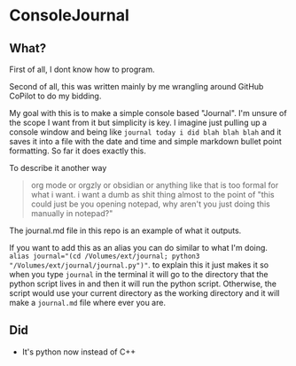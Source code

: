 # ConsoleJournal

## What?

First of all, I dont know how to program.

Second of all, this was written mainly by me wrangling around GitHub CoPilot to do my bidding.

My goal with this is to make a simple console based "Journal". I'm unsure of the scope I want from it but simplicity is key. I imagine just pulling up a console window and being like ``journal today i did blah blah blah`` and it saves it into a file with the date and time and simple markdown bullet point formatting. So far it does exactly this.

To describe it another way

> org mode or orgzly or obsidian or anything like that is too formal for what i want. i want a dumb as shit thing almost to the point of "this could just be you opening notepad, why aren't you just doing this manually in notepad?"

The journal.md file in this repo is an example of what it outputs.

If you want to add this as an alias you can do similar to what I'm doing. ``alias journal="(cd /Volumes/ext/journal; python3 "/Volumes/ext/journal/journal.py")"``. to explain this it just makes it so when you type ``journal`` in the terminal it will go to the directory that the python script lives in and then it will run the python script. Otherwise, the script would use your current directory as the working directory and it will make a ``journal.md`` file where ever you are.

## Did

* It's python now instead of C++
